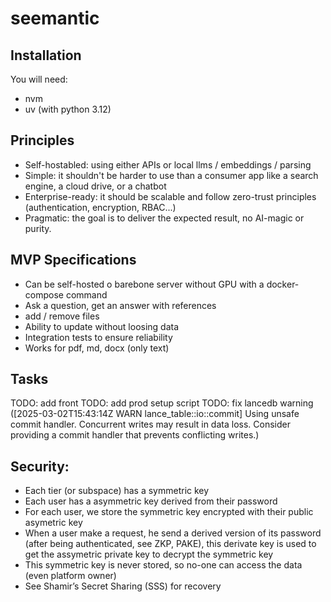 # seemantic

## Installation

You will need:
* nvm
* uv (with python 3.12)

## Principles

* Self-hostabled: using either APIs or local llms / embeddings / parsing
* Simple: it shouldn't be harder to use than a consumer app like a search engine, a cloud drive, or a chatbot
* Enterprise-ready: it should be scalable and follow zero-trust principles (authentication, encryption, RBAC...)
* Pragmatic: the goal is to deliver the expected result, no AI-magic or purity.

## MVP Specifications

* Can be self-hosted o barebone server without GPU with a docker-compose command
* Ask a question, get an answer with references
* add / remove files
* Ability to update without loosing data
* Integration tests to ensure reliability
* Works for pdf, md, docx (only text)


## Tasks

TODO: add front
TODO: add prod setup script
TODO: fix lancedb warning ([2025-03-02T15:43:14Z WARN  lance_table::io::commit] Using unsafe commit handler. Concurrent writes may result in data loss. Consider providing a commit handler that prevents conflicting writes.)

## Security:

* Each tier (or subspace) has a symmetric key
* Each user has a asymmetric key derived from their password
* For each user, we store the symmetric key encrypted with their public asymetric key
* When a user make a request, he send a derived version of its password (after being authenticated, see ZKP, PAKE), this derivate key is used to get the assymetric private key to decrypt the symmetric key
* This symmetric key is never stored, so no-one can access the data (even platform owner)
* See Shamir’s Secret Sharing (SSS) for recovery
